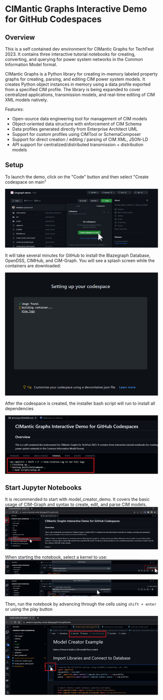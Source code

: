 # CIMantic Graphs Interactive Demo for GitHub Codespaces

## Overview
This is a self contained dev environment for CIMantic Graphs for TechFest 2023. It contains three interactive tutorial notebooks for creating, converting, and querying for power system networks in the Common Information Model format.

CIMantic Graphs is a Python library for creating in-memory labeled property graphs for creating, parsing, and editing CIM power system models. It creates Python object instances in memory using a data profile exported from a specified CIM profile. The library is being expanded to cover centralized applications, transmission models, and real-time editing of CIM XML models natively.

Features:
* Open-source data engineering tool for management of CIM models
* Object-oriented data structure with enforcement of CIM Schema
* Data profiles generated directly from Enterprise Architect UML
* Support for custom profiles using CIMTool or SchemaComposer
* Support for direct creation / editing / parsing of CIM XML, JSON-LD
* API support for centralized/distributed transmission + distribution models


## Setup
To launch the demo, click on the "Code" button and then select "Create codespace on main"

![Create new Repository](./images/launch_codespace.png)

It will take several minutes for GitHub to install the Blazegraph Database, OpenDSS, CIMHub, and CIM-Graph. You will see a splash screen while the containers are downloaded:

![setup-0](./images/setup_0.png)

After the codespace is created, the installer bash script will run to install all dependencies

![setup-1](./images/setup_1.png)

## Start Jupyter Notebooks

It is recommended to start with model_creator_demo. It covers the basic usage of CIM-Graph and syntax to create, edit, and parse CIM models.
![open-book](./images/open_notebook.png)

When starting the notebook, select a kernel to use:
![select-kernel-1](./images/startup_1.png)

![select-kernel-2](./images/startup_2.png)

Then, run the notebook by advancing through the cells using `shift + enter` or using the play button

![run-book](./images/run_notebook.png)

